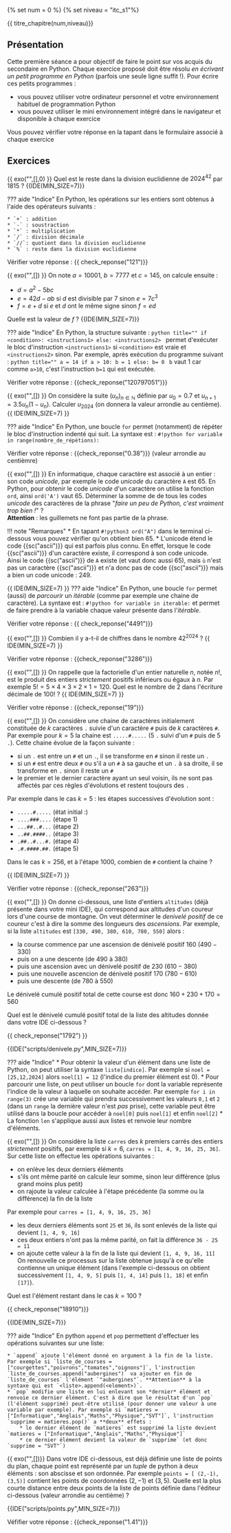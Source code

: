 {% set num = 0 %}
{% set niveau = "itc_s1"%}

{{ titre_chapitre(num,niveau)}}

## Présentation

Cette première séance a pour objectif de faire le point sur vos acquis du secondaire en Python.  Chaque exercice proposé doit être résolu *en écrivant un petit programme en Python* (parfois une seule ligne suffit !). Pour écrire ces petits programmes :

* vous pouvez utiliser votre ordinateur personnel et votre environnement habituel de programmation Python
* vous pouvez utiliser le mini environnement intégré dans le navigateur et disponible à chaque exercice 

Vous pouvez vérifier votre réponse en la tapant dans le formulaire associé à chaque exercice

## Exercices 

{{ exo("",[],0) }}
Quel est le reste dans la division euclidienne de $2024^{42}$ par $1815$ ?
{{IDE(MIN_SIZE=7)}}


??? aide "Indice"
    En Python, les opérations sur les entiers sont obtenus à l'aide des opérateurs suivants :

    * `+` : addition
    * `-` : soustraction
    * `*` : multiplication
    * `/` : division décimale
    * `//`: quotient dans la division euclidienne
    * `%` : reste dans la division euclidienne

Vérifier votre réponse : {{ check_reponse("121")}}

{{ exo("",[]) }}
On note $a = 10001$, $b = 7777$ et $c = 145$, on calcule ensuite :

* $d = a^2 - 5bc$
* $e = 42d - ab$ si $d$ est divisible par 7 sinon $e = 7c^3$
* $f = e + d$ si $e$ et $d$ ont le même signe sinon $f = ed$

Quelle est la valeur de $f$ ?
{{IDE(MIN_SIZE=7)}}

??? aide "Indice"
    En Python, la structure suivante :
    ```python title=""
        if <condition>:
            <instructions1>
        else:
            <instructions2>
    ```
    permet d'exécuter le bloc d'instruction `<instructions1>` si `<condition>` est vraie et `<instructions2>` sinon. Par exemple, après exécution du programme suivant :
    ```python title=""
        a = 14
        if a > 10:
            b = 1
        else:
            b= 0
    ```
    `b` vaut 1 car comme `a>10`, c'est l'instruction `b=1` qui est exécutée.

Vérifier votre réponse : {{check_reponse("120797051")}}

{{ exo("",[]) }}
On considère la suite $(u_n)_{n \in \mathbb{N}}$ définie par $u_0 = 0.7$ et $u_{n+1} = 3.5 u_n(1-u_n)$. Calculer $u_{2024}$ (on donnera la valeur arrondie au centième).
{{ IDE(MIN_SIZE=7) }}

??? aide "Indice"
    En Python, une boucle `for` permet (notamment) de répéter le bloc d'instruction indenté qui suit. La syntaxe est : `#!python for variable in range(nombre_de_répétions):`

Vérifier votre réponse : {{check_reponse("0.38")}} (valeur arrondie au centièmre)

{{ exo("",[]) }}
En informatique, chaque caractère est associé à un entier : son code *unicode*, par exemple le code *unicode* du caractère `A` est 65. En Python, pour obtenir le code *unicode* d'un caractère on utilise la fonction `ord`, ainsi `ord('A')` vaut 65. Déterminer la somme de de tous les codes *unicode* des caractères de la phrase "*faire un peu de Python, c'est vraiment trop bien !*" ?  
**Attention** : les guillemets ne font pas partie de la phrase. 

!!! note "Remarques"
    * En tapant `#!python3 ord("A")` dans le terminal ci-dessous vous pouvez vérifier qu'on obtient bien 65.
    * L'unicode étend le code {{sc("ascii")}} qui est parfois plus connu. En effet, lorsque le code {{sc("ascii")}} d'un caractère existe, il correspond à son code unicode. Ainsi le code {{sc("ascii")}} de `A` existe (et vaut donc aussi 65), mais `ù` n'est pas un caractère {{sc("ascii")}} et n'a donc pas de code {{sc("ascii")}} mais a bien un code unicode : 249.

{{ IDE(MIN_SIZE=7) }}
??? aide "Indice"
    En Python, une boucle `for` permet (aussi) de *parcourir* un *itérable* (comme par exemple une chaine de caractère). La syntaxe est : `#!python for variable in iterable:` et permet de faire prendre à la variable chaque valeur présente dans l'*itérable*.

Vérifier votre réponse : {{ check_reponse("4491")}}

{{ exo("",[]) }}
Combien il y a-t-il de chiffres dans le nombre $42^{2024}$ ?
{{ IDE(MIN_SIZE=7) }}


Vérifier votre réponse : {{check_reponse("3286")}}

{{ exo("",[]) }}
On rappelle que la factorielle d'un entier naturelle $n$, notée $n!$, est le produit des entiers *strictement* positifs inférieurs ou égaux à $n$. Par exemple $5! = 5 \times 4 \times 3 \times 2 \times 1 = 120$. Quel est le nombre de 2 dans l'écriture décimale de $100!$ ?
{{ IDE(MIN_SIZE=7) }}

Vérifier votre réponse : {{check_reponse("19")}}


{{ exo("",[]) }}
On considère une chaine de caractères initialement constituée de $k$ caractères `.` suivie d'un caractère `#` puis de $k$ caractères `#`. Par exemple pour $k=5$ la chaine est `.....#.....` (5 `.` suivi d'un `#` puis de 5 `.`). Cette chaine évolue de la façon suivante :

* si un `.` est entre un `#` et un `.`, il se transforme en `#` sinon il reste un `.`
* si un `#` est entre deux `#` ou s'il a un `#` à sa gauche et un `.` à sa droite, il se transforme en `.` sinon il reste un `#`
* le premier et le dernier caractère ayant un seul voisin, ils ne sont pas affectés par ces règles d'évolutions et restent toujours des `.`

Par exemple dans le cas $k=5$ : les étapes successives d'évolution sont :

* `.....#.....` (état initial :)
* `....###....` (étape 1)
* `...##..#...` (étape 2)
* `..##.####..` (étape 3)
* `.##..#...#.` (étape 4)
* `.#.####.##.` (étape 5)

Dans le cas $k=256$, et à l'étape 1000, combien de `#` contient la chaine ?

{{ IDE(MIN_SIZE=7) }}

Vérifier votre réponse : {{check_reponse("263")}}

{{ exo("",[]) }}
On donne ci-dessous, une liste d'entiers `altitudes` (déjà présente dans votre mini IDE), qui correspond aux altitudes d'un coureur lors d'une course de montagne. On veut déterminer le *denivelé positif* de ce coureur c'est à dire la somme des longueurs des *ascensions*. Par exemple, si la liste `altitudes` est `[330, 490, 380, 610, 780, 550]` alors :

* la course commence par une ascension de dénivelé positif $160$ ($490-330$)
* puis on a une descente (de $490$ à $380$)
* puis une ascension avec un dénivelé positif de $230$ ($610-380$)
* puis une nouvelle ascencion de dénivelé positif $170$ ($780-610$)
* puis une descente (de $780$ à $550$)

Le dénivelé cumulé positif total de cette course est donc $160+230+170=560$

Quel est le dénivelé cumulé positif total de la liste des altitudes donnée dans votre IDE ci-dessous ?


{{ check_reponse("1792") }}

{{IDE("scripts/denivele.py",MIN_SIZE=7)}}

??? aide "Indice"
    * Pour obtenir la valeur d'un élément dans une liste de Python, on peut utiliser la syntaxe `liste[indice]`. Par exemple si `noel = [25,12,2024]` alors `noel[1] = 12` (l'indice du premier élément est 0).
    * Pour parcourir une liste, on peut utiliser un boucle `for` dont la variable représente l'indice de la valeur à laquelle on souhaite accéder. Par exemple `for i in range(3)` crée une variable qui prendra successivement les valeurs `0,1` et `2` (dans un `range` la dernière valeur n'est *pas* prise), cette variable peut être utilisé dans la boucle pour accéder à `noel[0]` puis `noel[1]` et enfin `noel[2]`
    * La fonction `len` s'applique aussi aux listes et renvoie leur nombre d'éléments.

{{ exo("",[]) }}
On considère la liste `carres` des $k$ premiers carrés des entiers *strictement* positifs, par exemple si $k=6$, `carres = [1, 4, 9, 16, 25, 36]`. Sur cette liste on effectue les opérations suivantes :

* on enlève les deux derniers éléments
* s'ils ont même parité on calcule leur somme, sinon leur différence (plus grand moins plus petit)
* on rajoute la valeur calculée à l'étape précédente (la somme ou la différence) la fin de la liste

Par exemple pour `carres = [1, 4, 9, 16, 25, 36]`

* les deux derniers éléments sont `25` et `36`, ils sont enlevés de la liste qui devient `[1, 4, 9, 16]`
* ces deux entiers n'ont pas la même parité, on fait la différence `36 - 25 = 11`
* on ajoute cette valeur à la fin de la liste qui devient `[1, 4, 9, 16, 11]`
On renouvelle ce processus sur la liste obtenue jusqu'à ce qu'elle contienne un unique élément (dans l'exemple ci-dessous on obtient successivement `[1, 4, 9, 5]` puis `[1, 4, 14]` puis `[1, 18]` et enfin `[17]`).

Quel est l'élément restant dans le cas $k=100$ ?

{{ check_reponse("18910")}}

{{IDE(MIN_SIZE=7)}}

??? aide "Indice"
    En python `append` et `pop` permettent d'effectuer les opérations suivantes sur une liste:

    * `append` ajoute l'élément donné en argument à la fin de la liste. Par exemple si `liste_de_courses = ["courgettes","poivrons","tomates","oignons"]`, l'instruction `liste_de_courses.append("aubergines")` va ajouter en fin de `liste_de_courses` l'élément `"aubergines"`. **Attention** à la syntaxe qui est `<liste>.append(<element>)`.
    * `pop` modifie une liste en lui enlevant son *dernier* élément et renvoie ce dernier élément. C'est à dire que le résultat d'un `pop` (l'élément supprimé) peut-être utilisé (pour donner une valeur à une variable par exemple). Par exemple si `matieres = ["Informatique","Anglais","Maths","Physique","SVT"]`, l'instruction `supprime = matieres.pop()` a **deux** effets :
        * le dernier élément de `matieres` est supprimé la liste devient `matieres = ["Informatique","Anglais","Maths","Physique"]`
        * ce dernier élément devient la valeur de `supprime` (et donc `supprime = "SVT"`)

{{ exo("",[])}}
Dans votre IDE ci-dessous, est déjà définie une liste de points du plan, chaque point est représenté par un *tuple* de python à deux éléments : son abscisse et son ordonnée. Par exemple `points = [ (2,-1), (3,5)]` contient les points de coordonnées $(2,-1)$ et $(3,5)$. Quelle est la plus courte distance entre deux points de la liste de points définie dans l'éditeur ci-dessous (valeur arrondie au centième) ?

{{IDE("scripts/points.py",MIN_SIZE=7)}}

Véfifier votre réponse : {{check_reponse("1.41")}}